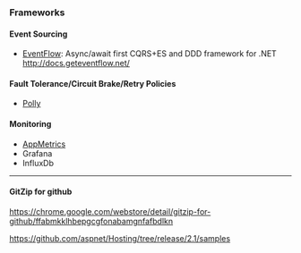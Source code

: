 ### Frameworks

#### Event Sourcing

  * [EventFlow](https://github.com/eventflow/EventFlow):  Async/await first CQRS+ES and DDD framework for .NET http://docs.geteventflow.net/ 
  
#### Fault Tolerance/Circuit Brake/Retry Policies

  * [Polly](https://github.com/App-vNext/Polly)
  
#### Monitoring

* [AppMetrics](https://www.app-metrics.io/)
* Grafana
* InfluxDb

---
 
#### GitZip for github
https://chrome.google.com/webstore/detail/gitzip-for-github/ffabmkklhbepgcgfonabamgnfafbdlkn

https://github.com/aspnet/Hosting/tree/release/2.1/samples
